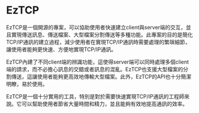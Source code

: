 # EzTCP
EzTCP是一個開源的專案，可以協助使用者快速建立client與server端的交互，並且實現傳送訊息、傳送檔案、大型檔案分割傳送等多種功能。此專案的目的是簡化TCP/IP通訊的建立過程，減少使用者在實現TCP/IP通訊時需要處理的繁瑣細節，讓使用者能夠更快速、方便地實現TCP/IP通訊。

EzTCP內建了不同client端的辨識功能，這使得server端可以同時處理多個client端的請求，而不必擔心訊息的交錯或者訊息的混亂。EzTCP也支援大型檔案的分割傳送，這讓使用者能夠更高效地傳輸大型檔案。此外，EzTCP的API也十分簡潔明瞭，易於使用。

EzTCP是一個十分實用的工具，特別是對於需要快速實現TCP/IP通訊的工程師來說。它可以幫助使用者節省大量時間和精力，並且能夠有效地提高通訊的效率。
